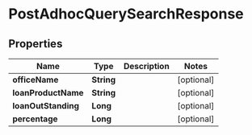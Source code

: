 
# PostAdhocQuerySearchResponse

## Properties
Name | Type | Description | Notes
------------ | ------------- | ------------- | -------------
**officeName** | **String** |  |  [optional]
**loanProductName** | **String** |  |  [optional]
**loanOutStanding** | **Long** |  |  [optional]
**percentage** | **Long** |  |  [optional]



